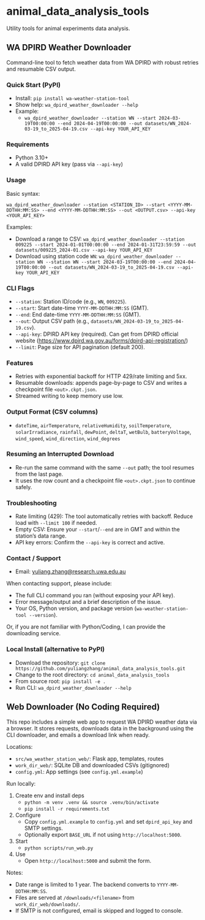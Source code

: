 # animal_data_analysis_tools
Utility tools for animal experiments data analysis.

## WA DPIRD Weather Downloader
Command-line tool to fetch weather data from WA DPIRD with robust retries and resumable CSV output.

### Quick Start (PyPI)
- Install: `pip install wa-weather-station-tool`
- Show help: `wa_dpird_weather_downloader --help`
- Example:
  - `wa_dpird_weather_downloader --station WN --start 2024-03-19T00:00:00 --end 2024-04-19T00:00:00 --out datasets/WN_2024-03-19_to_2025-04-19.csv --api-key YOUR_API_KEY`

### Requirements
- Python 3.10+
- A valid DPIRD API key (pass via `--api-key`)

### Usage
Basic syntax:

`wa_dpird_weather_downloader --station <STATION_ID> --start <YYYY-MM-DDTHH:MM:SS> --end <YYYY-MM-DDTHH:MM:SS> --out <OUTPUT.csv> --api-key <YOUR_API_KEY>`

Examples:
- Download a range to CSV:
  `wa_dpird_weather_downloader --station 009225 --start 2024-01-01T00:00:00 --end 2024-01-31T23:59:59 --out datasets/009225_2024-01.csv --api-key YOUR_API_KEY`
- Download using station code `WN`:
  `wa_dpird_weather_downloader --station WN --station WN --start 2024-03-19T00:00:00 --end 2024-04-19T00:00:00 --out datasets/WN_2024-03-19_to_2025-04-19.csv --api-key YOUR_API_KEY`

### CLI Flags
- `--station`: Station ID/code (e.g., `WN`, `009225`).
- `--start`: Start date-time `YYYY-MM-DDTHH:MM:SS` (GMT).
- `--end`: End date-time `YYYY-MM-DDTHH:MM:SS` (GMT).
- `--out`: Output CSV path (e.g., `datasets/WN_2024-03-19_to_2025-04-19.csv`).
- `--api-key`: DPIRD API key (required). Can get from DPIRD official website (https://www.dpird.wa.gov.au/forms/dpird-api-registration/)
- `--limit`: Page size for API pagination (default 200).

### Features
- Retries with exponential backoff for HTTP 429/rate limiting and 5xx.
- Resumable downloads: appends page-by-page to CSV and writes a checkpoint file `<out>.ckpt.json`.
- Streamed writing to keep memory use low.

### Output Format (CSV columns)
- `dateTime`, `airTemperature`, `relativeHumidity`, `soilTemperature`, `solarIrradiance`,
  `rainfall`, `dewPoint`, `deltaT`, `wetBulb`, `batteryVoltage`, `wind_speed`,
  `wind_direction`, `wind_degrees`

### Resuming an Interrupted Download
- Re-run the same command with the same `--out` path; the tool resumes from the last page.
- It uses the row count and a checkpoint file `<out>.ckpt.json` to continue safely.

### Troubleshooting
- Rate limiting (429): The tool automatically retries with backoff. Reduce load with `--limit 100` if needed.
- Empty CSV: Ensure your `--start`/`--end` are in GMT and within the station’s data range.
- API key errors: Confirm the `--api-key` is correct and active.

### Contact / Support
- Email: yuliang.zhang@research.uwa.edu.au

When contacting support, please include:
- The full CLI command you ran (without exposing your API key).
- Error message/output and a brief description of the issue.
- Your OS, Python version, and package version (`wa-weather-station-tool --version`).

Or, if you are not familiar with Python/Coding, I can provide the downloading service.

### Local Install (alternative to PyPI)
- Download the repository: `git clone https://github.com/yuliangzhang/animal_data_analysis_tools.git`
- Change to the root directory: `cd animal_data_analysis_tools`
- From source root: `pip install -e .`
- Run CLI: `wa_dpird_weather_downloader --help`

<!-- Maintainer notes (hidden from typical users)
Build: python -m build
Upload to PyPI: twine upload dist/* (user: __token__)
-->
 
## Web Downloader (No Coding Required)
This repo includes a simple web app to request WA DPIRD weather data via a browser. It stores requests, downloads data in the background using the CLI downloader, and emails a download link when ready.

Locations:
- `src/wa_weather_station_web/`: Flask app, templates, routes
- `work_dir_web/`: SQLite DB and downloaded CSVs (gitignored)
- `config.yml`: App settings (see `config.yml.example`)

Run locally:
1. Create env and install deps
   - `python -m venv .venv && source .venv/bin/activate`
   - `pip install -r requirements.txt`
2. Configure
   - Copy `config.yml.example` to `config.yml` and set `dpird_api_key` and SMTP settings.
   - Optionally export `BASE_URL` if not using `http://localhost:5000`.
3. Start
   - `python scripts/run_web.py`
4. Use
   - Open `http://localhost:5000` and submit the form.

Notes:
- Date range is limited to 1 year. The backend converts to `YYYY-MM-DDTHH:MM:SS`.
- Files are served at `/downloads/<filename>` from `work_dir_web/downloads/`.
- If SMTP is not configured, email is skipped and logged to console.

